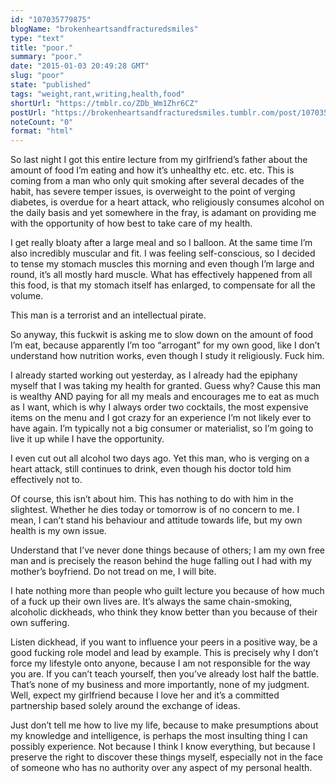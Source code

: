 ```yaml
---
id: "107035779875"
blogName: "brokenheartsandfracturedsmiles"
type: "text"
title: "poor."
summary: "poor."
date: "2015-01-03 20:49:28 GMT"
slug: "poor"
state: "published"
tags: "weight,rant,writing,health,food"
shortUrl: "https://tmblr.co/ZDb_Wm1Zhr6CZ"
postUrl: "https://brokenheartsandfracturedsmiles.tumblr.com/post/107035779875/poor"
noteCount: "0"
format: "html"
---
```


So last night I got this entire lecture from my girlfriend’s father about the amount of food I’m eating and how it’s unhealthy etc. etc. etc. This is coming from a man who only quit smoking after several decades of the habit, has severe temper issues, is overweight to the point of verging diabetes, is overdue for a heart attack, who religiously consumes alcohol on the daily basis and yet somewhere in the fray, is adamant on providing me with the opportunity of how best to take care of my health. 

I get really bloaty after a large meal and so I balloon. At the same time I’m also incredibly muscular and fit. I was feeling self-conscious, so I decided to tense my stomach muscles this morning and even though I’m large and round, it’s all mostly hard muscle. What has effectively happened from all this food, is that my stomach itself has enlarged, to compensate for all the volume.

This man is a terrorist and an intellectual pirate. 

So anyway, this fuckwit is asking me to slow down on the amount of food I’m eat, because apparently I’m too “arrogant” for my own good, like I don’t understand how nutrition works, even though I study it religiously. Fuck him.

I already started working out yesterday, as I already had the epiphany myself that I was taking my health for granted. Guess why? Cause this man is wealthy AND paying for all my meals and encourages me to eat as much as I want, which is why I always order two cocktails, the most expensive items on the menu and I got crazy for an experience I’m not likely ever to have again. I’m typically not a big consumer or materialist, so I’m going to live it up while I have the opportunity. 

I even cut out all alcohol two days ago. Yet this man, who is verging on a heart attack, still continues to drink, even though his doctor told him effectively not to. 

Of course, this isn’t about him. This has nothing to do with him in the slightest. Whether he dies today or tomorrow is of no concern to me. I mean, I can’t stand his behaviour and attitude towards life, but my own health is my own issue. 

Understand that I’ve never done things because of others; I am my own free man and is precisely the reason behind the huge falling out I had with my mother’s boyfriend. Do not tread on me, I will bite. 

I hate nothing more than people who guilt lecture you because of how much of a fuck up their own lives are. It’s always the same chain-smoking, alcoholic dickheads, who think they know better than you because of their own suffering. 

Listen dickhead, if you want to influence your peers in a positive way, be a good fucking role model and lead by example. This is precisely why I don’t force my lifestyle onto anyone, because I am not responsible for the way you are. If you can’t teach yourself, then you’ve already lost half the battle. That’s none of my business and more importantly, none of my judgment. Well, expect my girlfriend because I love her and it’s a committed partnership based solely around the exchange of ideas. 

Just don’t tell me how to live my life, because to make presumptions about my knowledge and intelligence, is perhaps the most insulting thing I can possibly experience. Not because I think I know everything, but because I preserve the right to discover these things myself, especially not in the face of someone who has no authority over any aspect of my personal health.